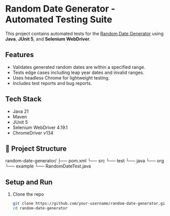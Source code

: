 # Random Date Generator - Automated Testing Suite

This project contains automated tests for the [Random Date Generator](https://codebeautify.org/generate-random-date) using **Java**, **JUnit 5**, and **Selenium WebDriver**.

##  Features

- Validates generated random dates are within a specified range.
- Tests edge cases including leap year dates and invalid ranges.
- Uses headless Chrome for lightweight testing.
- Includes test reports and bug reports.

##  Tech Stack

- Java 21
- Maven
- JUnit 5
- Selenium WebDriver 4.19.1
- ChromeDriver v134

## 📁 Project Structure

random-date-generator/ ├── pom.xml └── src └── test └── java └── org └── example └── RandomDateTest.java

##  Setup and Run

1. Clone the repo  
   ```bash
   git clone https://github.com/your-username/random-date-generator.git
   cd random-date-generator

